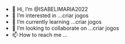 - 👋 Hi, I’m @ISABELIMARIA2022
- 👀 I’m interested in ...criar jogos
- 🌱 I’m currently learning ...criar jogos
- 💞️ I’m looking to collaborate on ...criar jogos
- 📫 How to reach me ...

<!---
ISABELIMARIA2022/ISABELIMARIA2022 is a ✨ special ✨ repository because its `README.md` (this file) appears on your GitHub profile.
You can click the Preview link to take a look at your changes.
--->
